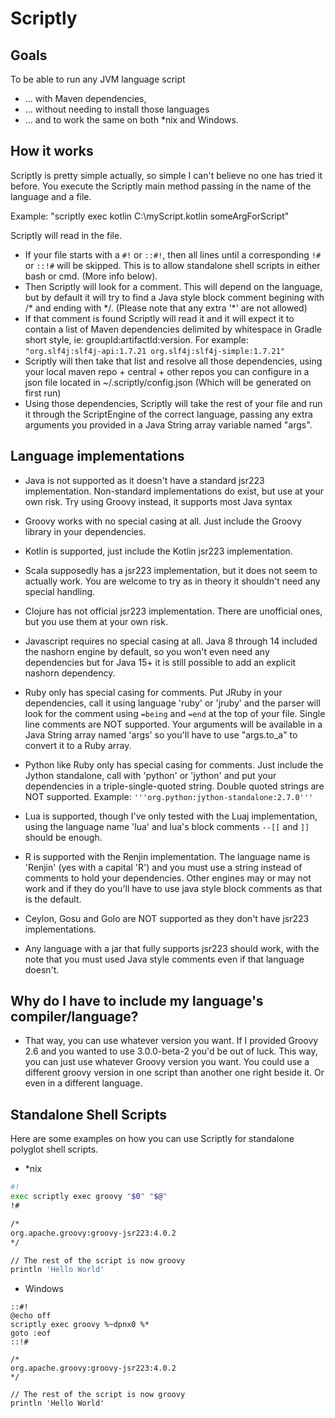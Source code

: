 # Scriptly

## Goals

To be able to run any JVM language script 
* ... with Maven dependencies,
* ... without needing to install those languages
* ... and to work the same on both *nix and Windows. 


## How it works
Scriptly is pretty simple actually, so simple I can't believe no one has tried it before. 
You execute the Scriptly main method passing in the name of the language and a file. 

Example: "scriptly exec kotlin C:\myScript.kotlin someArgForScript"

Scriptly will read in the file. 


* If your file starts with a `#!` or `::#!`, then all lines until a corresponding `!#` or `::!#`  will be skipped. 
 This is to allow standalone shell scripts in either bash or cmd. (More info below).
* Then Scriptly will look for a comment. This will depend on the language, but by default it will try to find a Java 
style block comment begining with /* and ending with */. (Please note that any extra '\*' are not allowed)
* If that comment is found Scriptly will read it and it will expect it to contain a list of Maven dependencies
delimited by whitespace in Gradle short style, ie: groupId:artifactId:version. 
For example: `"org.slf4j:slf4j-api:1.7.21 org.slf4j:slf4j-simple:1.7.21"`
* Scriptly will then take that list and resolve all those dependencies, using your local maven repo + central + 
other repos you can configure in a json file located in ~/.scriptly/config.json (Which will be generated on first run)
* Using those dependencies, Scriptly will take the rest of your file and run it through the ScriptEngine of the correct
language, passing any extra arguments you provided in a Java String array variable named "args". 


## Language implementations

* Java is not supported as it doesn't have a standard jsr223 implementation. 
 Non-standard implementations do exist, but use at your own risk.
 Try using Groovy instead, it supports most Java syntax

* Groovy works with no special casing at all. Just include the Groovy library in your dependencies.

* Kotlin is supported, just include the Kotlin jsr223 implementation.

* Scala supposedly has a jsr223 implementation, but it does not seem to actually work. You are welcome to try as in theory
 it shouldn't need any special handling.

* Clojure has not official jsr223 implementation. There are unofficial ones, but you use them at your own risk.

* Javascript requires no special casing at all. Java 8 through 14 included the nashorn engine by default, so you won't
 even need any dependencies but for Java 15+ it is still possible to add an explicit nashorn dependency.

* Ruby only has special casing for comments. Put JRuby in your dependencies, call it using language 'ruby' or 'jruby'
and the parser will look for the comment using `=being` and `=end` at the top of your file. Single line comments are 
NOT supported. Your arguments will be available in a Java String array named 'args' so you'll have to use "args.to_a"
to convert it to a Ruby array. 

* Python like Ruby only has special casing for comments. Just include the Jython standalone, call with 'python' or 'jython' and 
put your dependencies in a triple-single-quoted string. Double quoted strings are NOT supported. 
Example: `'''org.python:jython-standalone:2.7.0'''`

* Lua is supported, though I've only tested with the Luaj implementation, using the language name 'lua' 
 and lua's block comments `--[[` and `]]` should be enough.

* R is supported with the Renjin implementation. The language name is 'Renjin' (yes with a capital 'R') and
 you must use a string instead of comments to hold your dependencies. Other engines may or may not work
 and if they do you'll have to use java style block comments as that is the default.

* Ceylon, Gosu and Golo are NOT supported as they don't have jsr223 implementations. 

* Any language with a jar that fully supports jsr223 should work, with the note that you
 must used Java style comments even if that language doesn't.


## Why do I have to include my language's compiler/language?

* That way, you can use whatever version you want. If I provided Groovy 2.6 and you wanted to use 3.0.0-beta-2
you'd be out of luck. This way, you can just use whatever Groovy version you want. You could use a different
groovy version in one script than another one right beside it. Or even in a different language. 

## Standalone Shell Scripts

Here are some examples on how you can use Scriptly for standalone polyglot shell scripts. 

* *nix
```bash
#!
exec scriptly exec groovy "$0" "$@"
!#

/*
org.apache.groovy:groovy-jsr223:4.0.2
*/

// The rest of the script is now groovy
println 'Hello World'
```

* Windows
```batch 
::#!
@echo off
scriptly exec groovy %~dpnx0 %*
goto :eof
::!#

/*
org.apache.groovy:groovy-jsr223:4.0.2
*/

// The rest of the script is now groovy
println 'Hello World'
```
